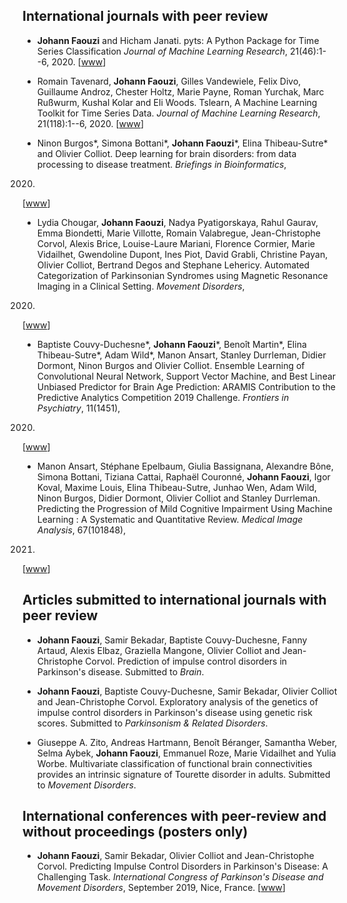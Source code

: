 ## International journals with peer review

* **Johann Faouzi** and Hicham Janati.
pyts: A Python Package for Time Series Classification
*Journal of Machine Learning Research*, 21(46):1--6, 2020.
<a href="https://jmlr.org/papers/volume21/19-763/19-763.pdf"><i class="fa fa-file-pdf-o fa-1x"></i></a>
[[www](https://jmlr.org/papers/v21/19-763.html)]

* Romain Tavenard, **Johann Faouzi**, Gilles Vandewiele, Felix Divo, Guillaume Androz, Chester Holtz, Marie Payne, Roman Yurchak, Marc Ru&szlig;wurm, Kushal Kolar and Eli Woods.
Tslearn, A Machine Learning Toolkit for Time Series Data.
*Journal of Machine Learning Research*,
21(118):1--6, 2020.
<a href="https://www.jmlr.org/papers/volume21/20-091/20-091.pdf"><i class="fa fa-file-pdf-o fa-1x"></i></a>
[[www](https://www.jmlr.org/papers/v21/20-091.html)]

* Ninon Burgos\*, Simona Bottani\*, **Johann Faouzi**\*, Elina Thibeau-Sutre\* and Olivier Colliot.
Deep learning for brain disorders: from data processing to disease treatment.
*Briefings in Bioinformatics*,
2020.
[[www](https://academic.oup.com/bib/advance-article-abstract/doi/10.1093/bib/bbaa310/6034041?redirectedFrom=fulltext)]

* Lydia Chougar, **Johann Faouzi**, Nadya Pyatigorskaya, Rahul Gaurav, Emma Biondetti, Marie Villotte, Romain Valabregue, Jean-Christophe Corvol, Alexis Brice, Louise-Laure Mariani, Florence Cormier, Marie Vidailhet, Gwendoline Dupont, Ines Piot, David Grabli, Christine Payan, Olivier Colliot, Bertrand Degos and Stephane Lehericy.
Automated Categorization of Parkinsonian Syndromes using Magnetic Resonance Imaging in a Clinical Setting.
*Movement Disorders*,
2020.
[[www](https://onlinelibrary.wiley.com/doi/10.1002/mds.28348)]

* Baptiste Couvy-Duchesne\*, **Johann Faouzi**\*, Benoît Martin\*, Elina Thibeau-Sutre\*, Adam Wild\*, Manon Ansart, Stanley Durrleman, Didier Dormont, Ninon Burgos and Olivier Colliot.
Ensemble Learning of Convolutional Neural Network, Support Vector Machine, and Best Linear Unbiased Predictor for Brain Age Prediction: ARAMIS Contribution to the Predictive Analytics Competition 2019 Challenge.
*Frontiers in Psychiatry*,
11(1451),
2020.
[[www](https://www.frontiersin.org/articles/10.3389/fpsyt.2020.593336/full)]

* Manon Ansart, Stéphane Epelbaum, Giulia Bassignana, Alexandre Bône, Simona Bottani, Tiziana Cattai, Raphaël Couronné, **Johann Faouzi**, Igor Koval, Maxime Louis, Elina Thibeau-Sutre, Junhao Wen, Adam Wild, Ninon Burgos, Didier Dormont, Olivier Colliot and Stanley Durrleman.
Predicting the Progression of Mild Cognitive Impairment Using Machine Learning : A Systematic and Quantitative Review.
*Medical Image Analysis*,
67(101848),
2021.
[[www](https://doi.org/10.1016/j.media.2020.101848)]


## Articles submitted to international journals with peer review

* **Johann Faouzi**, Samir Bekadar, Baptiste Couvy-Duchesne, Fanny Artaud, Alexis Elbaz, Graziella Mangone, Olivier Colliot and Jean-Christophe Corvol.
Prediction of impulse control disorders in Parkinson's disease.
Submitted to *Brain*.

* **Johann Faouzi**, Baptiste Couvy-Duchesne, Samir Bekadar, Olivier Colliot and Jean-Christophe Corvol.
Exploratory analysis of the genetics of impulse control disorders in Parkinson's disease using genetic risk scores.
Submitted to *Parkinsonism & Related Disorders*.

* Giuseppe A. Zito, Andreas Hartmann, Benoît Béranger, Samantha Weber, Selma Aybek, **Johann Faouzi**, Emmanuel Roze, Marie Vidailhet and Yulia Worbe.
Multivariate classification of functional brain connectivities provides an intrinsic signature of Tourette disorder in adults.
Submitted to *Movement Disorders*.


## International conferences with peer-review and without proceedings (posters only)

* **Johann Faouzi**, Samir Bekadar, Olivier Colliot and Jean-Christophe Corvol.
Predicting Impulse Control Disorders in Parkinson's Disease: A Challenging Task.
*International Congress of Parkinson's Disease and Movement Disorders*,
September 2019, Nice, France.
<a href="https://hal.inria.fr/hal-02315533/document"><i class="fa fa-file-pdf-o fa-1x"></i></a>
[[www](https://hal.inria.fr/hal-02315533)]

